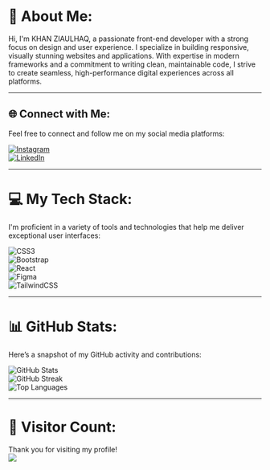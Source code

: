 # 💫 About Me:
Hi, I'm KHAN ZIAULHAQ, a passionate front-end developer with a strong focus on design and user experience. I specialize in building responsive, visually stunning websites and applications. With expertise in modern frameworks and a commitment to writing clean, maintainable code, I strive to create seamless, high-performance digital experiences across all platforms.

---

## 🌐 Connect with Me:
Feel free to connect and follow me on my social media platforms:

[![Instagram](https://img.shields.io/badge/Instagram-%23E4405F.svg?logo=Instagram&logoColor=white)](https://instagram.com/danishooo7_)  
[![LinkedIn](https://img.shields.io/badge/LinkedIn-%230077B5.svg?logo=linkedin&logoColor=white)](https://linkedin.com/in/khan-ziaulhaq)

---

# 💻 My Tech Stack:
I'm proficient in a variety of tools and technologies that help me deliver exceptional user interfaces:

![CSS3](https://img.shields.io/badge/css3-%231572B6.svg?style=for-the-badge&logo=css3&logoColor=white)  
![Bootstrap](https://img.shields.io/badge/bootstrap-%238511FA.svg?style=for-the-badge&logo=bootstrap&logoColor=white)  
![React](https://img.shields.io/badge/react-%2320232a.svg?style=for-the-badge&logo=react&logoColor=%2361DAFB)  
![Figma](https://img.shields.io/badge/figma-%23F24E1E.svg?style=for-the-badge&logo=figma&logoColor=white)  
![TailwindCSS](https://img.shields.io/badge/tailwindcss-%2338B2AC.svg?style=for-the-badge&logo=tailwind-css&logoColor=white)

---

# 📊 GitHub Stats:
Here’s a snapshot of my GitHub activity and contributions:

![GitHub Stats](https://github-readme-stats.vercel.app/api?username=khan-Ziaulhaq&theme=dark&hide_border=false&include_all_commits=false&count_private=false)  
![GitHub Streak](https://github-readme-streak-stats.herokuapp.com/?user=khan-Ziaulhaq&theme=dark&hide_border=false)  
![Top Languages](https://github-readme-stats.vercel.app/api/top-langs/?username=khan-Ziaulhaq&theme=dark&hide_border=false&include_all_commits=false&count_private=false&layout=compact)

---

# 👀 Visitor Count:
Thank you for visiting my profile!  
[![](https://visitcount.itsvg.in/api?id=khan-Ziaulhaq&icon=0&color=0)](https://visitcount.itsvg.in)
